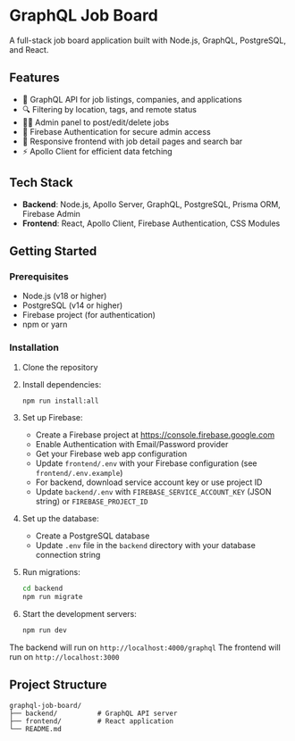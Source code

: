 # GraphQL Job Board

A full-stack job board application built with Node.js, GraphQL, PostgreSQL, and React.

## Features

- 🎯 GraphQL API for job listings, companies, and applications
- 🔍 Filtering by location, tags, and remote status
- 👨‍💼 Admin panel to post/edit/delete jobs
- 🔐 Firebase Authentication for secure admin access
- 📱 Responsive frontend with job detail pages and search bar
- ⚡ Apollo Client for efficient data fetching

## Tech Stack

- **Backend**: Node.js, Apollo Server, GraphQL, PostgreSQL, Prisma ORM, Firebase Admin
- **Frontend**: React, Apollo Client, Firebase Authentication, CSS Modules

## Getting Started

### Prerequisites

- Node.js (v18 or higher)
- PostgreSQL (v14 or higher)
- Firebase project (for authentication)
- npm or yarn

### Installation

1. Clone the repository
2. Install dependencies:
   ```bash
   npm run install:all
   ```

3. Set up Firebase:
   - Create a Firebase project at https://console.firebase.google.com
   - Enable Authentication with Email/Password provider
   - Get your Firebase web app configuration
   - Update `frontend/.env` with your Firebase configuration (see `frontend/.env.example`)
   - For backend, download service account key or use project ID
   - Update `backend/.env` with `FIREBASE_SERVICE_ACCOUNT_KEY` (JSON string) or `FIREBASE_PROJECT_ID`

4. Set up the database:
   - Create a PostgreSQL database
   - Update `.env` file in the `backend` directory with your database connection string

5. Run migrations:
   ```bash
   cd backend
   npm run migrate
   ```

6. Start the development servers:
   ```bash
   npm run dev
   ```

The backend will run on `http://localhost:4000/graphql`
The frontend will run on `http://localhost:3000`

## Project Structure

```
graphql-job-board/
├── backend/          # GraphQL API server
├── frontend/         # React application
└── README.md
```
